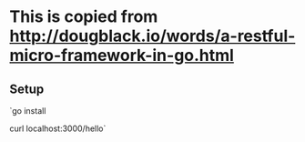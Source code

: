 # This is copied from http://dougblack.io/words/a-restful-micro-framework-in-go.html

## Setup
`go install

curl localhost:3000/hello`

